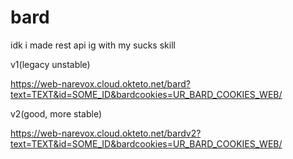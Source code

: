 # bard
idk i made rest api ig with my sucks skill

v1(legacy unstable)

https://web-narevox.cloud.okteto.net/bard?text=TEXT&id=SOME_ID&bardcookies=UR_BARD_COOKIES_WEB/

v2(good, more stable)

https://web-narevox.cloud.okteto.net/bardv2?text=TEXT&id=SOME_ID&bardcookies=UR_BARD_COOKIES_WEB/
